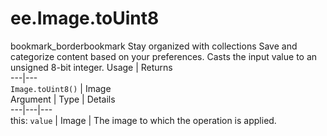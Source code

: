  
#  ee.Image.toUint8
bookmark_borderbookmark Stay organized with collections  Save and categorize content based on your preferences.
Casts the input value to an unsigned 8-bit integer.
Usage | Returns  
---|---  
`Image.toUint8()` | Image  
Argument | Type | Details  
---|---|---  
this: `value` | Image | The image to which the operation is applied.  
